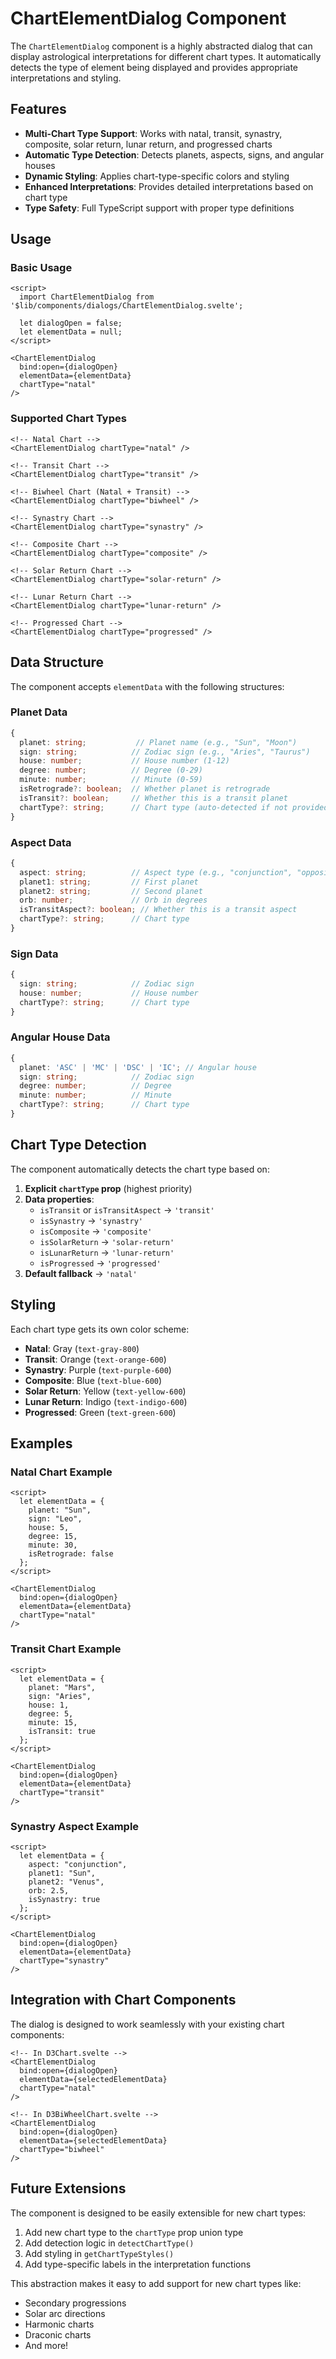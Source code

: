 # ChartElementDialog Component

The `ChartElementDialog` component is a highly abstracted dialog that can display astrological interpretations for different chart types. It automatically detects the type of element being displayed and provides appropriate interpretations and styling.

## Features

- **Multi-Chart Type Support**: Works with natal, transit, synastry, composite, solar return, lunar return, and progressed charts
- **Automatic Type Detection**: Detects planets, aspects, signs, and angular houses
- **Dynamic Styling**: Applies chart-type-specific colors and styling
- **Enhanced Interpretations**: Provides detailed interpretations based on chart type
- **Type Safety**: Full TypeScript support with proper type definitions

## Usage

### Basic Usage

```svelte
<script>
  import ChartElementDialog from '$lib/components/dialogs/ChartElementDialog.svelte';
  
  let dialogOpen = false;
  let elementData = null;
</script>

<ChartElementDialog 
  bind:open={dialogOpen} 
  elementData={elementData} 
  chartType="natal" 
/>
```

### Supported Chart Types

```svelte
<!-- Natal Chart -->
<ChartElementDialog chartType="natal" />

<!-- Transit Chart -->
<ChartElementDialog chartType="transit" />

<!-- Biwheel Chart (Natal + Transit) -->
<ChartElementDialog chartType="biwheel" />

<!-- Synastry Chart -->
<ChartElementDialog chartType="synastry" />

<!-- Composite Chart -->
<ChartElementDialog chartType="composite" />

<!-- Solar Return Chart -->
<ChartElementDialog chartType="solar-return" />

<!-- Lunar Return Chart -->
<ChartElementDialog chartType="lunar-return" />

<!-- Progressed Chart -->
<ChartElementDialog chartType="progressed" />
```

## Data Structure

The component accepts `elementData` with the following structures:

### Planet Data
```typescript
{
  planet: string;           // Planet name (e.g., "Sun", "Moon")
  sign: string;            // Zodiac sign (e.g., "Aries", "Taurus")
  house: number;           // House number (1-12)
  degree: number;          // Degree (0-29)
  minute: number;          // Minute (0-59)
  isRetrograde?: boolean;  // Whether planet is retrograde
  isTransit?: boolean;     // Whether this is a transit planet
  chartType?: string;      // Chart type (auto-detected if not provided)
}
```

### Aspect Data
```typescript
{
  aspect: string;          // Aspect type (e.g., "conjunction", "opposition")
  planet1: string;         // First planet
  planet2: string;         // Second planet
  orb: number;             // Orb in degrees
  isTransitAspect?: boolean; // Whether this is a transit aspect
  chartType?: string;      // Chart type
}
```

### Sign Data
```typescript
{
  sign: string;            // Zodiac sign
  house: number;           // House number
  chartType?: string;      // Chart type
}
```

### Angular House Data
```typescript
{
  planet: 'ASC' | 'MC' | 'DSC' | 'IC'; // Angular house
  sign: string;            // Zodiac sign
  degree: number;          // Degree
  minute: number;          // Minute
  chartType?: string;      // Chart type
}
```

## Chart Type Detection

The component automatically detects the chart type based on:

1. **Explicit `chartType` prop** (highest priority)
2. **Data properties**:
   - `isTransit` or `isTransitAspect` → `'transit'`
   - `isSynastry` → `'synastry'`
   - `isComposite` → `'composite'`
   - `isSolarReturn` → `'solar-return'`
   - `isLunarReturn` → `'lunar-return'`
   - `isProgressed` → `'progressed'`
3. **Default fallback** → `'natal'`

## Styling

Each chart type gets its own color scheme:

- **Natal**: Gray (`text-gray-800`)
- **Transit**: Orange (`text-orange-600`)
- **Synastry**: Purple (`text-purple-600`)
- **Composite**: Blue (`text-blue-600`)
- **Solar Return**: Yellow (`text-yellow-600`)
- **Lunar Return**: Indigo (`text-indigo-600`)
- **Progressed**: Green (`text-green-600`)

## Examples

### Natal Chart Example
```svelte
<script>
  let elementData = {
    planet: "Sun",
    sign: "Leo",
    house: 5,
    degree: 15,
    minute: 30,
    isRetrograde: false
  };
</script>

<ChartElementDialog 
  bind:open={dialogOpen} 
  elementData={elementData} 
  chartType="natal" 
/>
```

### Transit Chart Example
```svelte
<script>
  let elementData = {
    planet: "Mars",
    sign: "Aries",
    house: 1,
    degree: 5,
    minute: 15,
    isTransit: true
  };
</script>

<ChartElementDialog 
  bind:open={dialogOpen} 
  elementData={elementData} 
  chartType="transit" 
/>
```

### Synastry Aspect Example
```svelte
<script>
  let elementData = {
    aspect: "conjunction",
    planet1: "Sun",
    planet2: "Venus",
    orb: 2.5,
    isSynastry: true
  };
</script>

<ChartElementDialog 
  bind:open={dialogOpen} 
  elementData={elementData} 
  chartType="synastry" 
/>
```

## Integration with Chart Components

The dialog is designed to work seamlessly with your existing chart components:

```svelte
<!-- In D3Chart.svelte -->
<ChartElementDialog 
  bind:open={dialogOpen} 
  elementData={selectedElementData} 
  chartType="natal" 
/>

<!-- In D3BiWheelChart.svelte -->
<ChartElementDialog 
  bind:open={dialogOpen} 
  elementData={selectedElementData} 
  chartType="biwheel" 
/>
```

## Future Extensions

The component is designed to be easily extensible for new chart types:

1. Add new chart type to the `chartType` prop union type
2. Add detection logic in `detectChartType()`
3. Add styling in `getChartTypeStyles()`
4. Add type-specific labels in the interpretation functions

This abstraction makes it easy to add support for new chart types like:
- Secondary progressions
- Solar arc directions
- Harmonic charts
- Draconic charts
- And more! 